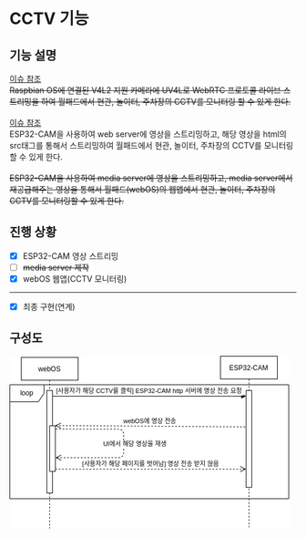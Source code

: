 # CCTV 기능
## 기능 설명
<a href="https://github.com/webOS-KOSS/entrance_cam/issues/2">이슈 참조</a><br/>
~~Raspbian OS에 연결된 V4L2 지원 카메라에 UV4L로 WebRTC 프로토콜 라이브 스트리밍을 하여 월패드에서 현관, 놀이터, 주차장의 CCTV를 모니터링 할 수 있게 한다.~~ <br/>
<br/>
<a href="https://github.com/webOS-KOSS/CCTV/issues/1">이슈 참조</a><br/>
ESP32-CAM을 사용하여 web server에 영상을 스트리밍하고, 해당 영상을 html의 src태그를 통해서 스트리밍하여 월패드에서 현관, 놀이터, 주차장의 CCTV를 모니터링할 수 있게 한다. <br/>
<br/>
~~ESP32-CAM을 사용하여 media server에 영상을 스트리밍하고, media server에서 재공급해주는 영상을 통해서 월패드(webOS)의 웹앱에서 현관, 놀이터, 주차장의 CCTV를 모니터링할 수 있게 한다.~~ 

## 진행 상황

- [X] ESP32-CAM 영상 스트리밍
- [ ] ~~media server 제작~~
- [X] webOS 웹앱(CCTV 모니터링)
---
- [X] 최종 구현(연계)

## 구성도

![구성도](CCTV.jpg)
